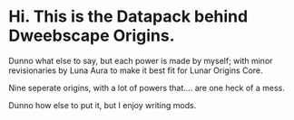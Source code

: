 # Hi. This is the Datapack behind Dweebscape Origins.

Dunno what else to say, but each power is made by myself; with minor revisionaries by Luna Aura
to make it best fit for Lunar Origins Core. 


Nine seperate origins, with a lot of powers that.... are one heck of a mess. 

Dunno how else to put it, but I enjoy writing mods. 
